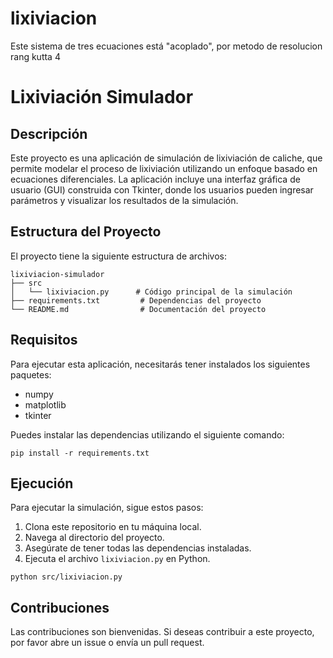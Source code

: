 
# lixiviacion
Este sistema de tres ecuaciones está "acoplado", por metodo de resolucion rang kutta 4

# Lixiviación Simulador

## Descripción
Este proyecto es una aplicación de simulación de lixiviación de caliche, que permite modelar el proceso de lixiviación utilizando un enfoque basado en ecuaciones diferenciales. La aplicación incluye una interfaz gráfica de usuario (GUI) construida con Tkinter, donde los usuarios pueden ingresar parámetros y visualizar los resultados de la simulación.

## Estructura del Proyecto
El proyecto tiene la siguiente estructura de archivos:

```
lixiviacion-simulador
├── src
│   └── lixiviacion.py      # Código principal de la simulación
├── requirements.txt         # Dependencias del proyecto
└── README.md                # Documentación del proyecto
```

## Requisitos
Para ejecutar esta aplicación, necesitarás tener instalados los siguientes paquetes:

- numpy
- matplotlib
- tkinter

Puedes instalar las dependencias utilizando el siguiente comando:

```
pip install -r requirements.txt
```

## Ejecución
Para ejecutar la simulación, sigue estos pasos:

1. Clona este repositorio en tu máquina local.
2. Navega al directorio del proyecto.
3. Asegúrate de tener todas las dependencias instaladas.
4. Ejecuta el archivo `lixiviacion.py` en Python.

```
python src/lixiviacion.py
```

## Contribuciones
Las contribuciones son bienvenidas. Si deseas contribuir a este proyecto, por favor abre un issue o envía un pull request.



